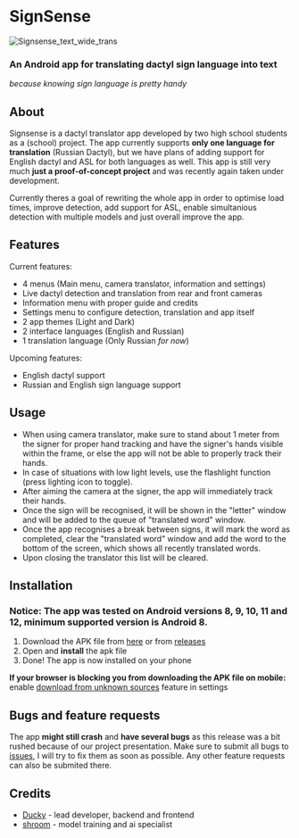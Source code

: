 # SignSense
![Signsense_text_wide_trans](https://github.com/shroomwastaken/signsense/assets/94703516/b2b75b0a-a9a7-4c79-950a-10bebe58a6bb)
### An Android app for translating dactyl sign language into text

*because knowing sign language is pretty handy*

## About

Signsense is a dactyl translator app developed by two high school students as a (school) project. The app currently supports **only one language for translation** (Russian Dactyl), but we have plans of adding support for English dactyl and ASL for both languages as well. This app is still very much **just a proof-of-concept project** and was recently again taken under development.

Currently theres a goal of rewriting the whole app in order to optimise load times, improve detection, add support for ASL, enable simultanious detection with multiple models and just overall improve the app.

## Features

Current features:
- 4 menus (Main menu, camera translator, information and settings)
- Live dactyl detection and translation from rear and front cameras
- Information menu with proper guide and credits
- Settings menu to configure detection, translation and app itself
- 2 app themes (Light and Dark)
- 2 interface languages (English and Russian)
- 1 translation language (Only Russian *for now*)

Upcoming features:
- English dactyl support
- Russian and English sign language support

## Usage

- When using camera translator, make sure to stand about 1 meter from the signer for proper hand tracking and have the signer's hands visible within the frame, or else the app will not be able to properly track their hands.
- In case of situations with low light levels, use the flashlight function (press lighting icon to toggle).
- After aiming the camera at the signer, the app will immediately track their hands.
- Once the sign will be recognised, it will be shown in the "letter" window and will be added to the queue of "translated word" window.
- Once the app recognises a break between signs, it will mark the word as completed, clear the "translated word" window and add the word to the bottom of the screen, which shows all recently translated words.
- Upon closing the translator this list will be cleared.

## Installation

### Notice: The app was tested on Android versions **8, 9, 10, 11 and 12**, minimum supported version is **Android 8**.

1. Download the APK file from [here](https://www.bit.ly/signsense) or from [releases](https://github.com/duckysmacky/signsense/releases)
2. Open and **install** the apk file
3. Done! The app is now installed on your phone

**If your browser is blocking you from downloading the APK file on mobile:** enable [download from unknown sources](https://www.applivery.com/docs/mobile-app-distribution/android-unknown-sources/) feature in settings

## Bugs and feature requests

The app **might still crash** and **have several bugs** as this release was a bit rushed because of our project presentation. Make sure to submit all bugs to [issues](https://github.com/duckysmacky/signsense/issues), I will try to fix them as soon as possible. Any other feature requests can also be submited there.

## Credits

- [Ducky](github.com/duckysmacky) - lead developer, backend and frontend
- [shroom](github.com/shroomwastaken) - model training and ai specialist
